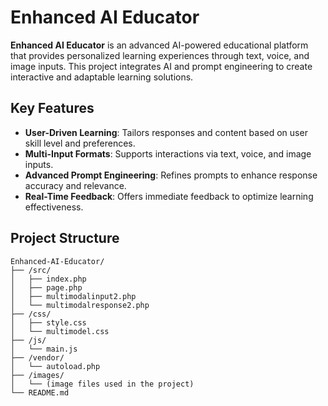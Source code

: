 # Enhanced AI Educator

**Enhanced AI Educator** is an advanced AI-powered educational platform that provides personalized learning experiences through text, voice, and image inputs. This project integrates AI and prompt engineering to create interactive and adaptable learning solutions.

## Key Features

- **User-Driven Learning**: Tailors responses and content based on user skill level and preferences.
- **Multi-Input Formats**: Supports interactions via text, voice, and image inputs.
- **Advanced Prompt Engineering**: Refines prompts to enhance response accuracy and relevance.
- **Real-Time Feedback**: Offers immediate feedback to optimize learning effectiveness.

## Project Structure

```plaintext
Enhanced-AI-Educator/
├── /src/
│   ├── index.php
│   ├── page.php
│   ├── multimodalinput2.php
│   └── multimodalresponse2.php
├── /css/
│   ├── style.css
│   └── multimodel.css
├── /js/
│   └── main.js
├── /vendor/
│   └── autoload.php
├── /images/
│   └── (image files used in the project)
└── README.md
